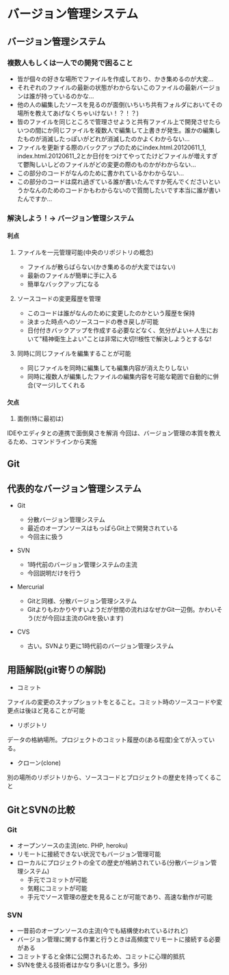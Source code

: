 バージョン管理システム
===

## バージョン管理システム

### 複数人もしくは一人での開発で困ること

* 皆が個々の好きな場所でファイルを作成しており、かき集めるのが大変…
* それぞれのファイルの最新の状態がわからないこのファイルの最新バージョンは誰が持っているのかな…
* 他の人の編集したソースを見るのが面倒(いちいち共有フォルダにおいてその場所を教えてあげなくちゃいけない！？！？)
* 皆のファイルを同じところで管理させようと共有ファイル上で開発させたらいつの間にか同じファイルを複数人で編集して上書きが発生。誰かの編集したものが消滅したっぽいがどれが消滅したのかよくわからない…
* ファイルを更新する際のバックアップのためにindex.html.20120611_1, index.html.20120611_2とか日付をつけてやってたけどファイルが増えすぎて鬱陶しいしどのファイルがどの変更の際のものかがわからない…
* この部分のコードがなんのために書かれているかわからない…
* この部分のコードは腐れ過ぎている誰が書いたんですか死んでくださいというかなんのためのコードかもわからないので質問したいです本当に誰が書いたんですか…

### 解決しよう！-> バージョン管理システム

#### 利点

1. ファイルを一元管理可能(中央のリポジトリの概念)

    * ファイルが散らばらない(かき集めるのが大変ではない)
    * 最新のファイルが簡単に手に入る
    * 簡単なバックアップになる

2. ソースコードの変更履歴を管理

    * このコードは誰がなんのために変更したのかという履歴を保持
    * 決まった時点へのソースコードの巻き戻しが可能
    * 日付付きバックアップを作成する必要などなく、気分がよい←人生において"精神衛生上よい"ことは非常に大切!!根性で解決しようとするな!

3. 同時に同じファイルを編集することが可能

    * 同じファイルを同時に編集しても編集内容が消えたりしない
    * 同時に複数人が編集したファイルの編集内容を可能な範囲で自動的に併合(マージ)してくれる

#### 欠点

1. 面倒(特に最初は)

IDEやエディタとの連携で面倒臭さを解消
今回は、バージョン管理の本質を教えるため、コマンドラインから実施

## Git
## 代表的なバージョン管理システム

* Git
  * 分散バージョン管理システム
  * 最近のオープンソースはもっぱらGit上で開発されている
  * 今回主に扱う

* SVN
  * 1時代前のバージョン管理システムの主流
  * 今回説明だけを行う

* Mercurial
  * Gitと同様、分散バージョン管理システム
  * Gitよりもわかりやすいようだが世間の流れはなぜかGit一辺倒。かわいそう(だが今回は主流のGitを扱います)

* CVS
  * 古い。SVNより更に1時代前のバージョン管理システム


## 用語解説(git寄りの解説)

* コミット

ファイルの変更のスナップショットをとること。コミット時のソースコードや変更点は後ほど見ることが可能

* リポジトリ

データの格納場所。プロジェクトのコミット履歴の(ある程度)全てが入っている。

* クローン(clone)

別の場所のリポジトリから、ソースコードとプロジェクトの歴史を持ってくること

## GitとSVNの比較

### Git

* オープンソースの主流(etc. PHP, heroku)
* リモートに接続できない状況でもバージョン管理可能
* ローカルにプロジェクトの全ての歴史が格納されている(分散バージョン管理システム)
  * 手元でコミットが可能
  * 気軽にコミットが可能
  * 手元でソース管理の歴史を見ることが可能であり、高速な動作が可能

### SVN

* 一昔前のオープンソースの主流(今でも結構使われているけれど)
* バージョン管理に関する作業と行うときは高頻度でリモートに接続する必要がある
* コミットすると全体に公開されるため、コミットに心理的抵抗
* SVNを使える技術者はかなり多い(と思う。多分)

